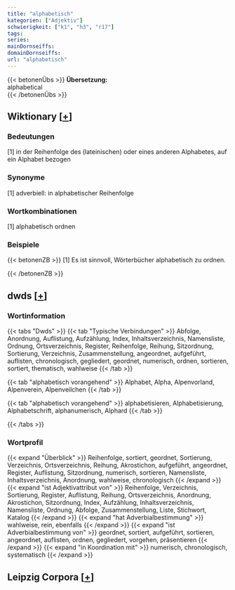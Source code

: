 ```yaml
---
title: "alphabetisch"
kategorien: ["Adjektiv"]
schwierigkeit: ["k1", "h3", "r17"]
tags:
series:
mainDornseiffs:
domainDornseiffs:
url: "alphabetisch"
---
```


{{< betonenÜbs >}}
**Übersetzung:**  
alphabetical  
{{< /betonenÜbs >}}

## Wiktionary [[+](https://de.wiktionary.org/wiki/alphabetisch)]

### Bedeutungen
[1] in der Reihenfolge des (lateinischen) oder eines anderen Alphabetes, auf ein Alphabet bezogen  

### Synonyme
[1] adverbiell: in alphabetischer Reihenfolge  

### Wortkombinationen
[1] alphabetisch ordnen  

### Beispiele
{{< betonenZB >}}
[1] Es ist sinnvoll, Wörterbücher alphabetisch zu ordnen.  

{{< /betonenZB >}}


## dwds [[+](https://www.dwds.de/wb/alphabetisch)]

### Wortinformation
{{< tabs "Dwds" >}}
{{< tab "Typische Verbindungen" >}}
Abfolge, Anordnung, Auflistung, Aufzählung, Index, Inhaltsverzeichnis, Namensliste, Ordnung, Ortsverzeichnis, Register, Reihenfolge, Reihung, Sitzordnung, Sortierung, Verzeichnis, Zusammenstellung, angeordnet, aufgeführt, auflisten, chronologisch, gegliedert, geordnet, numerisch, ordnen, sortieren, sortiert, thematisch, wahlweise
{{< /tab >}}

{{< tab "alphabetisch vorangehend" >}}
Alphabet, Alpha, Alpenvorland, Alpenverein, Alpenveilchen
{{< /tab >}}

{{< tab "alphabetisch vorangehend" >}}
alphabetisieren, Alphabetisierung, Alphabetschrift, alphanumerisch, Alphard
{{< /tab >}}

{{< /tabs >}}

### Wortprofil
{{< expand "Überblick" >}} Reihenfolge, sortiert, geordnet, Sortierung, Verzeichnis, Ortsverzeichnis, Reihung, Akrostichon, aufgeführt, angeordnet, Register, Auflistung, Sitzordnung, numerisch, sortieren, Namensliste, Inhaltsverzeichnis, Anordnung, wahlweise, chronologisch {{< /expand >}}
{{< expand "ist Adjektivattribut von" >}} Reihenfolge, Verzeichnis, Sortierung, Register, Auflistung, Reihung, Ortsverzeichnis, Anordnung, Akrostichon, Sitzordnung, Index, Aufzählung, Inhaltsverzeichnis, Namensliste, Ordnung, Abfolge, Zusammenstellung, Liste, Stichwort, Katalog {{< /expand >}}
{{< expand "hat Adverbialbestimmung" >}} wahlweise, rein, ebenfalls {{< /expand >}}
{{< expand "ist Adverbialbestimmung von" >}} geordnet, sortiert, aufgeführt, sortieren, angeordnet, auflisten, ordnen, gegliedert, vorgehen, präsentieren {{< /expand >}}
{{< expand "in Koordination mit" >}} numerisch, chronologisch, systematisch {{< /expand >}}

## Leipzig Corpora [[+](https://corpora.uni-leipzig.de/en/res?word=alphabetisch&corpusId=deu_newscrawl-public_2018)]

